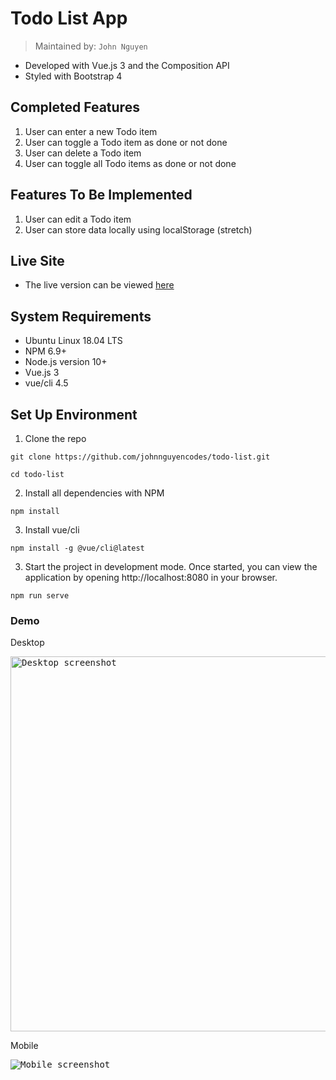 # Todo List App
> Maintained by: `John Nguyen`

* Developed with Vue.js 3 and the Composition API
* Styled with Bootstrap 4

## Completed Features
  1. User can enter a new Todo item
  2. User can toggle a Todo item as done or not done
  3. User can delete a Todo item
  4. User can toggle all Todo items as done or not done

## Features To Be Implemented
  1. User can edit a Todo item
  2. User can store data locally using localStorage (stretch)

## Live Site
* The live version can be viewed [here](https://todo-list.johnnguyencodes.com)

## System Requirements
* Ubuntu Linux 18.04 LTS
* NPM 6.9+
* Node.js version 10+
* Vue.js 3
* vue/cli 4.5


## Set Up Environment
1. Clone the repo

```
git clone https://github.com/johnnguyencodes/todo-list.git

cd todo-list
```
2. Install all dependencies with NPM
```
npm install
```

3. Install vue/cli
```
npm install -g @vue/cli@latest
```

3. Start the project in development mode.  Once started, you can view the application by opening http://localhost:8080 in your browser.
```
npm run serve
```

### Demo

Desktop

<kbd>
  <img src="https://user-images.githubusercontent.com/61361957/103187398-0c53e700-4879-11eb-89e2-40512e4c9c4c.jpg" width="600" alt="Desktop screenshot">
</kbd>

Mobile

<kbd>
  <img src="https://user-images.githubusercontent.com/61361957/103187334-d151b380-4878-11eb-9190-70c163831b42.jpg" alt="Mobile screenshot">
</kbd>
